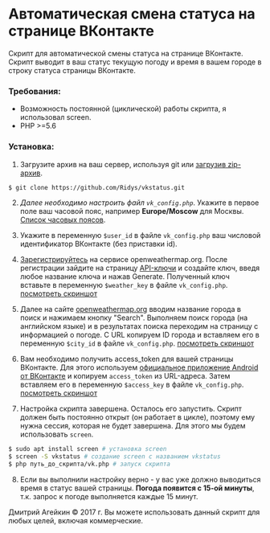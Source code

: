 # Автоматическая смена статуса на странице ВКонтакте
Скрипт для автоматической смены статуса на странице ВКонтакте. Скрипт выводит в ваш статус текущую погоду и время в вашем городе в строку статуса страницы ВКонтакте.

### Требования:
  - Возможность постоянной (циклической) работы скрипта, я использовал screen.
  - PHP >=5.6

### Установка:
1. Загрузите архив на ваш сервер, используя git или [загрузив zip-архив](https://github.com/Ridys/vkstatus/archive/master.zip).
```sh
$ git clone https://github.com/Ridys/vkstatus.git
```

2. *Далее необходимо настроить файл `vk_config.php`*. Укажите в первое поле ваш часовой пояс, например **Europe/Moscow** для Москвы. [Список часовых поясов](http://php.net/manual/ru/timezones.php).

3. Укажите в переменную `$user_id` в файле `vk_config.php` ваш числовой идентификатор ВКонтакте (без приставки id).

4. [Зарегистрируйтесь](https://home.openweathermap.org/users/sign_up) на сервисе openweathermap.org. После регистрации зайдите на страницу [API-ключи](https://home.openweathermap.org/api_keys) и создайте ключ, введя любое название ключа и нажав Generate. Полученный ключ вставьте в переменную `$weather_key` в файле `vk_config.php`.
[посмотреть скриншот](https://drive.google.com/open?id=0Bx9B2btd097IczZULWVka0RlUkk)

5. Далее на сайте [openweathermap.org](https://openweathermap.org) вводим название города в поиск и нажимаем кнопку "Search". Выполняем поиск города (на английском языке) и в результатах поиска переходим на страницу с информацией о погоде. С URL копируем ID города и вставляем его в переменную `$city_id` в файле `vk_config.php`.
[посмотреть скриншот](https://drive.google.com/open?id=0Bx9B2btd097IaDlnVWYxdFBxVzg)

6. Вам необходимо получить access_token для вашей страницы ВКонтакте. Для этого используем [официальное приложение Android от ВКонтакте](https://oauth.vk.com/authorize?client_id=2890984&scope=status,offline&redirect_uri=http://api.vk.com/blank.html&display=page&response_type=token) и копируем `access_token` из URL-адреса. Затем вставляем его в переменную `$access_key` в файле `vk_config.php`. 
[посмотреть скриншот](https://drive.google.com/open?id=0Bx9B2btd097IU3BieXlFOUZrMlE)

7. Настройка скрипта завершена. Осталось его запустить. Скрипт должен быть постоянно открыт (он работает в цикле), поэтому ему нужна сессия, которая не будет завершена. Для этого мы будем использовать `screen`.
```sh
$ sudo apt install screen # установка screen
$ screen -S vkstatus # создание screen с названием vkstatus
$ php путь_до_скрипта/vk.php # запуск скрипта
```

8. Если вы выполнили настройку верно - у вас уже должно выводиться время в статус вашей страницы. **Погода появится с 15-ой минуты**, т.к. запрос к погоде выполняется каждые 15 минут.

Дмитрий Агейкин © 2017 г.
Вы можете использовать данный скрипт для любых целей, включая коммерческие.
